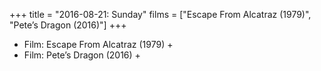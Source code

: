 +++
title = "2016-08-21: Sunday"
films = ["Escape From Alcatraz (1979)", "Pete’s Dragon (2016)"]
+++


* Film: Escape From Alcatraz (1979) +
* Film: Pete’s Dragon (2016) +
